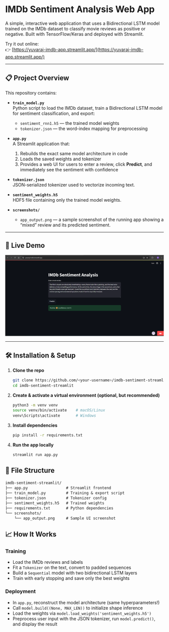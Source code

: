 # IMDb Sentiment Analysis Web App

A simple, interactive web application that uses a Bidirectional LSTM model trained on the IMDb dataset to classify movie reviews as positive or negative. Built with TensorFlow/Keras and deployed with Streamlit.

Try it out online:  
👉 [https://yuvaraj-imdb-app.streamlit.app/](https://yuvaraj-imdb-app.streamlit.app/)


---

## 📋 Project Overview

This repository contains:

- **`train_model.py`**  
  Python script to load the IMDb dataset, train a Bidirectional LSTM model for sentiment classification, and export:
  - `sentiment_rnn1.h5` — the trained model weights  
  - `tokenizer.json` — the word-index mapping for preprocessing  

- **`app.py`**  
  A Streamlit application that:
  1. Rebuilds the exact same model architecture in code  
  2. Loads the saved weights and tokenizer  
  3. Provides a web UI for users to enter a review, click **Predict**, and immediately see the sentiment with confidence  

- **`tokenizer.json`**  
  JSON-serialized tokenizer used to vectorize incoming text.

- **`sentiment_weights.h5`**  
  HDF5 file containing only the trained model weights.

- **`screenshots/`**  
  - `app_output.png` — a sample screenshot of the running app showing a “mixed” review and its predicted sentiment.  

---

## 🚀 Live Demo

![App Screenshot](./Output/1.png)

---

## 🛠️ Installation & Setup

1. **Clone the repo**  
   ```bash
   git clone https://github.com/<your-username>/imdb-sentiment-streamlit.git
   cd imdb-sentiment-streamlit
   ```

2. **Create & activate a virtual environment (optional, but recommended)**

   ```bash
   python3 -m venv venv
   source venv/bin/activate    # macOS/Linux
   venv\Scripts\activate       # Windows
   ```

3. **Install dependencies**
   
   ```bash
   pip install -r requirements.txt
   ```

4. **Run the app locally**
   ```bash
   streamlit run app.py
   ```

## 🧩 File Structure

```text
imdb-sentiment-streamlit/
├── app.py                 # Streamlit frontend
├── train_model.py         # Training & export script
├── tokenizer.json         # Tokenizer config
├── sentiment_weights.h5   # Trained weights
├── requirements.txt       # Python dependencies
└── screenshots/
    └── app_output.png     # Sample UI screenshot
```


## 📈 How It Works

### Training
- Load the IMDb reviews and labels  
- Fit a `Tokenizer` on the text, convert to padded sequences  
- Build a `Sequential` model with two bidirectional LSTM layers  
- Train with early stopping and save only the best weights  

### Deployment
- In `app.py`, reconstruct the model architecture (same hyperparameters!)  
- Call `model.build((None, MAX_LEN))` to initialize shape inference  
- Load the weights via `model.load_weights('sentiment_weights.h5')`  
- Preprocess user input with the JSON tokenizer, run `model.predict()`, and display the result  
